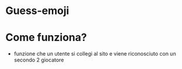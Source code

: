 # Guess-emoji

# Come funziona?
* funzione che un utente si collegi al sito  e viene riconosciuto con un secondo 2 giocatore
  

